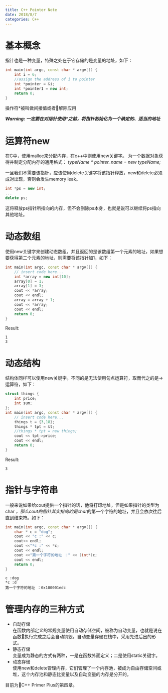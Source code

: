 ```yaml
---
title: C++ Pointer Note
date: 2018/8/7
categories: C++
---
```


# 基本概念
指针也是一种变量，特殊之处在于它存储的是变量的地址，如下：
```c++
int main(int argc, const char * argv[]) {
    int i = 6;
    //assign the address of i to pointer
    int *pointer = &i;
    int *pointer1 = new int;
    return 0;
}
```
操作符*被叫做间接值或者解除应用

_**Warning: 一定要在对指针使用*之前，将指针初始化为一个确定的、适当的地址**_

# 运算符new 
在C中，使用malloc来分配内存，在c++中则使用new关键字。
为一个数据对象获得并制定分配内存的通用格式：
_typeName * pointer_name = new typeName;_

一旦我们不需要该指针，应该使用delete关键字将该指针释放，new和delete必须成对出现，否则会发生memory leak。
```c++
int *ps = new int;
...
delete ps;
```
这将释放ps指针所指向的内存，但不会删除ps本身，也就是说可以继续将ps指向其他地址。

# 动态数组
使用new关键字来创建动态数组，并且返回的是该数组第一个元素的地址，如果想要获得第二个元素的地址，则需要将该指针加1，如下：
```c++
int main(int argc, const char * argv[]) {
    // insert code here...
    int *array = new int[10];
    array[0] = 1;
    array[1] = 3;
    cout << *array;
    cout << endl;
    array = array + 1;
    cout << *array;
    cout << endl;
    return 0;
}
```
Result:
```
1
3
```
# 动态结构
结构体同样可以使用new关键字。不同的是无法使用句点运算符，取而代之的是->运算符，如下：
```c++
struct things {
    int price;
    int sum;
};
int main(int argc, const char * argv[]) {
    // insert code here...
    things t = {3,18};
    things * tpt = &t;
    //things * tpt = new things;
    cout << tpt->price;
    cout << endl;
    return 0;
}
```
Result:
```
3
```
# 指针与字符串
一般来说如果给cout提供一个指针的话，他将打印地址，但是如果指针的类型为char *，那么cout的指针其实指向的是char*的第一个字符的地址，并且会依次往后直到结束符。如下：
```c++
int main(int argc, const char * argv[]) {
    char * c = "dog";
    cout << "c :" << c;
    cout<< endl;
    cout <<"*c :" << *c;
    cout << endl;
    cout <<"第一个字符的地址 ：" << (int*)c;
    cout << endl;
    return 0;
}
```
```
c :dog
*c :d
第一个字符的地址 ：0x100001edc
```
# 管理内存的三种方式
* 自动存储   
  在函数内部定义的常规变量使用自动存储空间，被称为自动变量，也就是说在函数执行完成之后会自动销毁。自动变量存储在栈中，采用先进后出的形式。
* 静态存储   
  变量成为静态的方式有两种，一是在函数外面定义；二是使用static关键字。
* 动态存储    
  使用new和delete管理内存，它们管理了一个内存池，被成为自由存储空间或堆，这个内存池和静态比变量以及自动变量的内存是分开的。

目前为C++ Primer Plus的第四章。